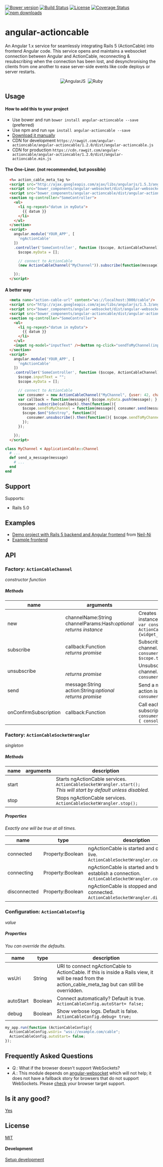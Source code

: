 
[![Bower version](https://img.shields.io/bower/v/angular-actioncable.svg?maxAge=2592000?color=green&style=flat)](https://github.com/angular-actioncable/angular-actioncable/releases)
[![Build Status](https://travis-ci.org/angular-actioncable/angular-actioncable.svg?branch=master)](https://travis-ci.org/angular-actioncable/angular-actioncable)
[![License](http://img.shields.io/license/MIT.png?color=green&style=flat)](http://opensource.org/licenses/MIT)
[![Coverage Status](https://coveralls.io/repos/github/angular-actioncable/angular-actioncable/badge.svg?branch=master)](https://coveralls.io/github/angular-actioncable/angular-actioncable?branch=master)
[![npm downloads](https://img.shields.io/npm/dm/angular-actioncable.svg?style=flat&label=npm+downloads)](https://www.npmjs.com/package/angular-actioncable)
# angular-actioncable

An Angular 1.x service for seamlessly integrating Rails 5 (ActionCable) into frontend Angular code.  This service opens and maintains a websocket connection between Angular and ActionCable, reconnecting & resubscribing when the connection has been lost, and desynchronising the clients from one another to ease server-side events like code deploys or server restarts.

<p align="center"><img src="https://cdn.rawgit.com/angular/angular.js/d71dc2f5afec230711351e9f160873a41eb60597/images/logo/AngularJS-Shield.exports/AngularJS-Shield-medium.png" alt="AngularJS"/>&nbsp;&nbsp;<img src="https://rawgit.com/angular-actioncable/angular-actioncable/b6acb7042a39796a7ffa951053145a451d00b8bb/images/gemstone_supported_by_tracks.png" alt="Ruby" /></p>

## Usage

#### How to add this to your project

* Use bower and run `bower install angular-actioncable --save` (preferred)
* Use npm and run `npm install angular-actioncable --save`
* [Download it manually](https://github.com/angular-actioncable/angular-actioncable/blob/1.2.0/dist/angular-actioncable.js)
* CDN for development `https://rawgit.com/angular-actioncable/angular-actioncable/1.2.0/dist/angular-actioncable.js`
* CDN for production `https://cdn.rawgit.com/angular-actioncable/angular-actioncable/1.2.0/dist/angular-actioncable.min.js`

#### The One-Liner. (not recommended, but possible)

```html
  <%= action_cable_meta_tag %>
  <script src="http://ajax.googleapis.com/ajax/libs/angularjs/1.5.3/angular.min.js"></script>
  <script src="bower_components/angular-websocket/dist/angular-websocket.min.js"></script>
  <script src="bower_components/angular-actioncable/dist/angular-actioncable.js"></script>
  <section ng-controller="SomeController">
    <ul>
      <li ng-repeat="datum in myData">
        {{ datum }}
      </li>
    </ul>
  </section>
  <script>
    angular.module('YOUR_APP', [
      'ngActionCable'
    ])
    .controller('SomeController', function ($scope, ActionCableChannel){
      $scope.myData = [];

      // connect to ActionCable
      (new ActionCableChannel("MyChannel")).subscribe(function(message){ $scope.myData.push(message) });

    });
  </script>
```

#### A better way

```html
  <meta name="action-cable-url" content="ws://localhost:3000/cable"/>
  <script src="http://ajax.googleapis.com/ajax/libs/angularjs/1.5.3/angular.min.js"></script>
  <script src="bower_components/angular-websocket/dist/angular-websocket.min.js"></script>
  <script src="bower_components/angular-actioncable/dist/angular-actioncable.js"></script>
  <section ng-controller="SomeController">
    <ul>
      <li ng-repeat="datum in myData">
        {{ datum }}
      </li>
    </ul>
    <input ng-model="inputText" /><button ng-click="sendToMyChannel(inputText)">Send</button>
  </section>
  <script>
    angular.module('YOUR_APP', [
      'ngActionCable'
    ])
    .controller('SomeController', function ($scope, ActionCableChannel){
      $scope.inputText = "";
      $scope.myData = [];

      // connect to ActionCable
      var consumer = new ActionCableChannel("MyChannel", {user: 42, chat: 37});
      var callback = function(message){ $scope.myData.push(message); };
      consumer.subscribe(callback).then(function(){
        $scope.sendToMyChannel = function(message){ consumer.send(message, 'send_a_message'); };
        $scope.$on("$destroy", function(){
          consumer.unsubscribe().then(function(){ $scope.sendToMyChannel = undefined; });
        });
      });

    });
  </script>
```

```ruby
class MyChannel < ApplicationCable::Channel
  # ...
  def send_a_message(message)
    # ...
  end
end
```

## Support

Supports:
- Rails 5.0

## Examples

 - [Demo project with Rails 5 backend and Angular frontend](https://github.com/Neil-Ni/rails5-actioncable-angular-demo) from [Neil-Ni](https://github.com/Neil-Ni)
 - [Example frontend](https://github.com/CraftAcademy/quizmaster-client/blob/5b026e88e9f29e81a7385b13779f451c7e632f6a/www/js/controllers.js)

## API

### Factory: `ActionCableChannel`

_constructor function_

##### Methods
name                  | arguments                                                | description
----------------------|----------------------------------------------------------|--------------------------------------------
new                   | channelName:String<br />channelParams:Hash:_optional_<br />_returns instance_    | Creates and opens an ActionCableChannel instance.<br />`var consumer = new ActionCableChannel('MyChannel', {widget_id: 17});`
subscribe             | callback:Function<br />_returns promise_                 | Subscribes a callback function to the channel.<br />`consumer.subscribe(function(message){ $scope.thing = message });`
unsubscribe           | <br />_returns promise_                                  | Unsubscribes the callback function from the channel.<br />`consumer.unsubscribe();`
send                  | message:String<br />action:String:_optional_<br />_returns promise_ | Send a message to an action in Rails. The action is the method name in Ruby.<br />`consumer.send('message');`
onConfirmSubscription | callback:Function                                        | Call each time server registers a subscription.<br />`consumer.onConfirmSubscription(function(){ console.log('subscribed'); });`

### Factory: `ActionCableSocketWrangler`

_singleton_

##### Methods
name        | arguments                                              | description
------------|--------------------------------------------------------|--------------------------------------------
start       |                                                        | Starts ngActionCable services. `ActionCableSocketWrangler.start();`<br />_This will start by default unless disabled._
stop        |                                                        | Stops ngActionCable services. `ActionCableSocketWrangler.stop();`

##### Properties

_Exactly one will be true at all times._

name             | type             | description
-----------------|------------------|------------
connected        | Property:Boolean | ngActionCable is started and connected live.<br />`ActionCableSocketWrangler.connected;`
connecting       | Property:Boolean | ngActionCable is started and trying to establish a connection.<br />`ActionCableSocketWrangler.connecting;`
disconnected     | Property:Boolean | ngActionCable is stopped and not connected.<br />`ActionCableSocketWrangler.disconnected;`

### Configuration: `ActionCableConfig`

_value_

##### Properties

_You can override the defaults._

name      | type    | description
----------|---------|------------
wsUri     | String  | URI to connect ngActionCable to ActionCable.  If this is inside a Rails view, it will be read from the action_cable_meta_tag but can still be overridden.
autoStart | Boolean | Connect automatically? Default is true.<br />`ActionCableConfig.autoStart= false;`
debug     | Boolean | Show verbose logs.  Default is false.<br />`ActionCableConfig.debug= true;`

```javascript
my_app.run(function (ActionCableConfig){
  ActionCableConfig.wsUri= "wss://example.com/cable";
  ActionCableConfig.autoStart= false;
});
```

## Frequently Asked Questions

 * *Q.*: What if the browser doesn't support WebSockets?
 * *A.*: This module depends on [angular-websocket](https://github.com/AngularClass/angular-websocket) which will not help; it does not have a fallback story for browsers that do not support WebSockets. Please [check](http://caniuse.com/#feat=websockets) your browser target support.

## Is it any good?

[Yes](http://news.ycombinator.com/item?id=3067434)

## License
[MIT](https://github.com/angular-actioncable/angular-actioncable/blob/master/LICENSE.txt)

#### Development
[Setup development](https://github.com/angular-actioncable/angular-actioncable/blob/master/CONTRIBUTING.md)
